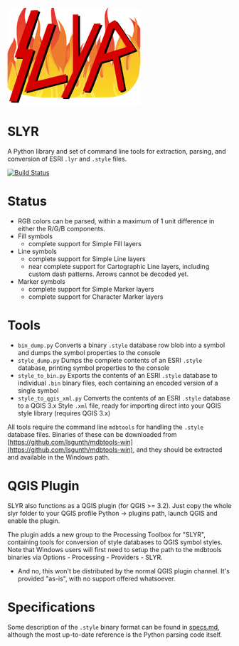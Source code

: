 ![SLYR Logo](logo.png)

# SLYR

A Python library and set of command line tools for extraction, parsing, and conversion of ESRI `.lyr` and `.style` files.

[![Build Status](https://travis-ci.org/nyalldawson/slyr.svg?branch=master)](https://travis-ci.org/nyalldawson/slyr)

Status
=====

- RGB colors can be parsed, within a maximum of 1 unit difference in either the R/G/B components.
- Fill symbols
    - complete support for Simple Fill layers
- Line symbols
    - complete support for Simple Line layers
    - near complete support for Cartographic Line layers, including custom dash patterns. Arrows cannot be decoded yet.
- Marker symbols
    - complete support for Simple Marker layers
    - complete support for Character Marker layers

Tools
=====

 - `bin_dump.py` Converts a binary `.style` database row blob into a symbol and dumps the symbol properties to the console
 - `style_dump.py` Dumps the complete contents of an ESRI `.style` database, printing symbol properties to the console
 - `style_to_bin.py` Exports the contents of an ESRI `.style` database to individual `.bin` binary files, each containing an encoded version of a single symbol
 - `style_to_qgis_xml.py` Converts the contents of an ESRI `.style` database to a QGIS 3.x Style `.xml` file, ready for importing direct into your QGIS style library (requires QGIS 3.x)
 
 All tools require the command line `mdbtools` for handling the `.style` database files. Binaries of these can be downloaded from [https://github.com/lsgunth/mdbtools-win](https://github.com/lsgunth/mdbtools-win), and they should be extracted and available in the Windows path.
 
QGIS Plugin
===========

SLYR also functions as a QGIS plugin (for QGIS >= 3.2). Just copy the whole slyr folder to your QGIS profile Python -> plugins path, launch QGIS and enable the plugin.

The plugin adds a new group to the Processing Toolbox for "SLYR", containing tools for conversion of style databases to QGIS symbol styles. Note that Windows users will first need to setup the path to the mdbtools binaries via Options - Processing - Providers - SLYR.

* And no, this won't be distributed by the normal QGIS plugin channel. It's provided "as-is", with no support offered whatsoever.
 
Specifications
==============

Some description of the `.style` binary format can be found in [specs.md](specs.md), although the most up-to-date reference is the Python parsing code itself.
